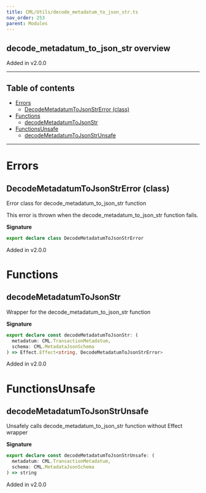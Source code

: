 ```yaml
---
title: CML/Utils/decode_metadatum_to_json_str.ts
nav_order: 253
parent: Modules
---
```


## decode_metadatum_to_json_str overview

Added in v2.0.0

---

<h2 class="text-delta">Table of contents</h2>

- [Errors](#errors)
  - [DecodeMetadatumToJsonStrError (class)](#decodemetadatumtojsonstrerror-class)
- [Functions](#functions)
  - [decodeMetadatumToJsonStr](#decodemetadatumtojsonstr)
- [FunctionsUnsafe](#functionsunsafe)
  - [decodeMetadatumToJsonStrUnsafe](#decodemetadatumtojsonstrunsafe)

---

# Errors

## DecodeMetadatumToJsonStrError (class)

Error class for decode_metadatum_to_json_str function

This error is thrown when the decode_metadatum_to_json_str function fails.

**Signature**

```ts
export declare class DecodeMetadatumToJsonStrError
```

Added in v2.0.0

# Functions

## decodeMetadatumToJsonStr

Wrapper for the decode_metadatum_to_json_str function

**Signature**

```ts
export declare const decodeMetadatumToJsonStr: (
  metadatum: CML.TransactionMetadatum,
  schema: CML.MetadataJsonSchema
) => Effect.Effect<string, DecodeMetadatumToJsonStrError>
```

Added in v2.0.0

# FunctionsUnsafe

## decodeMetadatumToJsonStrUnsafe

Unsafely calls decode_metadatum_to_json_str function without Effect wrapper

**Signature**

```ts
export declare const decodeMetadatumToJsonStrUnsafe: (
  metadatum: CML.TransactionMetadatum,
  schema: CML.MetadataJsonSchema
) => string
```

Added in v2.0.0
